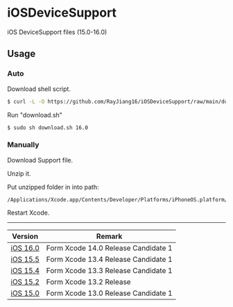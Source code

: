 # iOSDeviceSupport

iOS DeviceSupport files (15.0-16.0)


## Usage

### Auto

Download shell script.

```sh
$ curl -L -O https://github.com/RayJiang16/iOSDeviceSupport/raw/main/download.sh
```

Run "download.sh"

```shell
$ sudo sh download.sh 16.0
```



### Manually

Download Support file.

Unzip it.

Put unzipped folder in into path:

```
/Applications/Xcode.app/Contents/Developer/Platforms/iPhoneOS.platform/DeviceSupport
```

Restart Xcode.

---

| Version | Remark |
| ----- | ----  |
| [iOS 16.0](https://github.com/RayJiang16/iOSDeviceSupport/raw/main/DeviceSupport/iOS16/16.0.zip) | Form Xcode 14.0 Release Candidate 1 |
| [iOS 15.5](https://github.com/RayJiang16/iOSDeviceSupport/raw/main/DeviceSupport/iOS15/15.5.zip) | Form Xcode 13.4 Release Candidate 1 |
| [iOS 15.4](https://github.com/RayJiang16/iOSDeviceSupport/raw/main/DeviceSupport/iOS15/15.4.zip) | Form Xcode 13.3 Release Candidate 1 |
| [iOS 15.2](https://github.com/RayJiang16/iOSDeviceSupport/raw/main/DeviceSupport/iOS15/15.2.zip) | Form Xcode 13.2 Release |
| [iOS 15.0](https://github.com/RayJiang16/iOSDeviceSupport/raw/main/DeviceSupport/iOS15/15.0.zip) | Form Xcode 13.0 Release Candidate 1 |
